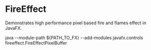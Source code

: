 # FireEffect
Demonstrates high performance pixel based fire and flames effect in JavaFX.


java --module-path ${PATH_TO_FX} --add-modules javafx.controls fireeffect.FireEffectPixelBuffer